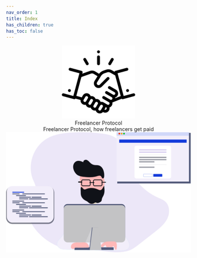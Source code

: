 ```yaml
---
nav_order: 1
title: Index
has_children: true
has_toc: false
---
```


 <div class ="brand-bit" align="center">

 <div class ="img-container">

   <img src="/images/logo.png" alt="accessibility text">

   </div>

 <div class ="brand-title">
 Freelancer Protocol
</div>

</div>

 <div class ="subtitle" style ='text-align: center;'>
 Freelancer Protocol, how freelancers get paid
</div>

<!-- {: .fs-6 .fw-300 } -->

 <div class="main-image" align="center">
  <img src="/images/coder.png" alt="accessibility text">
</div>

<!--
{: .fs-6 .fw-300 }



---

## Why do I need this?

### 💵 Say goodbye to fees

Platforms usually charge a fee that ranges between 10% and 15% to match people together. As that's a real service it makes sense to pay the price for it, at least for the first months of the relationship.

However, it stops making sense when the parties have known each other for a while or have met outside the platform. They usually try to have a direct relationship and it usually is a mess.

### ⛑ Increased reliability


##### From client perspective

The risk of the freelancer delivering late or not at all is gone. You don't pay the bulk of the money unless you accept a demo of the working deliverable first.

##### From freelancer perspective

The risk of the client paying late or not at all is gone. Client doesn't receive anything unless you're paid in full.


### 📜 Reduced legal hassle

Each milestone is covered by a contract and we generate invoices.

### 🛠 Your new favorite project management tool


Dividing a single project into multiple milestones enables better planning and visibility. It also allows for a more gradual investment (of time for the freelancer and money for the client).

We're putting UX first to make Freelancer Protocol a pleasant tool to manage projects on.

---

Go to [Freelancer Protocol](https://www.freelancerprotocol.com/).

![GitHub Logo](/images/logo.png) -->

